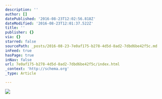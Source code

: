 ```yaml
---
description: ''
author: []
datePublished: '2016-08-23T12:02:56.818Z'
dateModified: '2016-08-23T12:01:37.522Z'
title: ''
publisher: {}
via: {}
starred: false
sourcePath: _posts/2016-08-23-7e0af175-b278-4d5d-8ad2-7dbd6be42f5c.md
inFeed: true
hasPage: true
inNav: false
url: 7e0af175-b278-4d5d-8ad2-7dbd6be42f5c/index.html
_context: 'http://schema.org'
_type: Article

---
```

![](https://the-grid-user-content.s3-us-west-2.amazonaws.com/fa696b6a-ed34-4ff5-8198-ccd693fb835b.jpg)